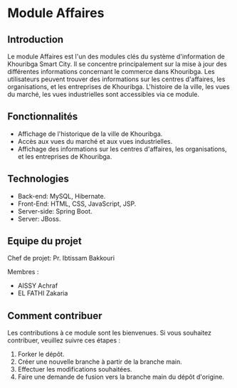 # Module Affaires

## Introduction

Le module Affaires est l'un des modules clés du système d'information de Khouribga Smart City. Il se concentre principalement sur la mise à jour des différentes informations concernant le commerce dans Khouribga. Les utilisateurs peuvent trouver des informations sur les centres d'affaires, les organisations, et les entreprises de Khouribga. L'histoire de la ville, les vues du marché, les vues industrielles sont accessibles via ce module.

## Fonctionnalités

- Affichage de l'historique de la ville de Khouribga.
- Accès aux vues du marché et aux vues industrielles.
- Affichage des informations sur les centres d'affaires, les organisations, et les entreprises de Khouribga.

## Technologies

- Back-end: MySQL, Hibernate.
- Front-End: HTML, CSS, JavaScript, JSP.
- Server-side: Spring Boot.
- Server: JBoss.

## Equipe du projet

Chef de projet: Pr. Ibtissam Bakkouri

Membres :
- AISSY Achraf
- EL FATHI Zakaria

## Comment contribuer

Les contributions à ce module sont les bienvenues. Si vous souhaitez contribuer, veuillez suivre ces étapes :

1. Forker le dépôt.
2. Créer une nouvelle branche à partir de la branche main.
3. Effectuer les modifications souhaitées.
4. Faire une demande de fusion vers la branche main du dépôt d'origine.

